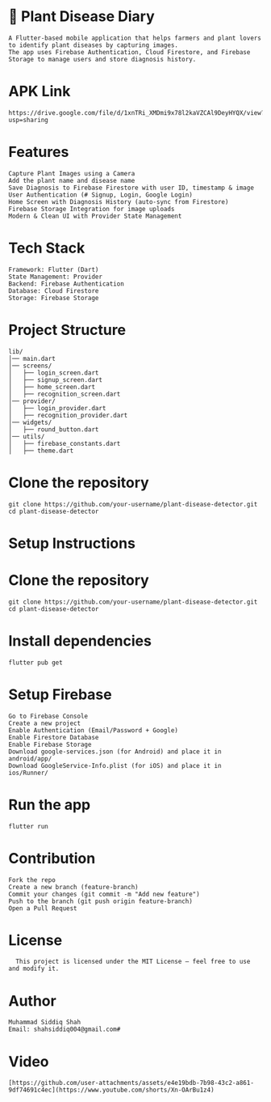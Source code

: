 # 🌱 Plant Disease Diary
    A Flutter-based mobile application that helps farmers and plant lovers to identify plant diseases by capturing images.
    The app uses Firebase Authentication, Cloud Firestore, and Firebase Storage to manage users and store diagnosis history.

# APK Link
    https://drive.google.com/file/d/1xnTRi_XMDmi9x78l2kaVZCAl9DeyHYQX/view?usp=sharing

# Features
    Capture Plant Images using a Camera
    Add the plant name and disease name
    Save Diagnosis to Firebase Firestore with user ID, timestamp & image
    User Authentication (# Signup, Login, Google Login)
    Home Screen with Diagnosis History (auto-sync from Firestore)
    Firebase Storage Integration for image uploads
    Modern & Clean UI with Provider State Management

# Tech Stack
    Framework: Flutter (Dart)
    State Management: Provider
    Backend: Firebase Authentication
    Database: Cloud Firestore
    Storage: Firebase Storage

# Project Structure
    lib/
    │── main.dart
    │── screens/
    │   ├── login_screen.dart
    │   ├── signup_screen.dart
    │   ├── home_screen.dart
    │   ├── recognition_screen.dart
    │── provider/
    │   ├── login_provider.dart
    │   ├── recognition_provider.dart
    │── widgets/
    │   ├── round_button.dart
    │── utils/
    │   ├── firebase_constants.dart
    │   ├── theme.dart

# Clone the repository
    git clone https://github.com/your-username/plant-disease-detector.git
    cd plant-disease-detector

# Setup Instructions
 # Clone the repository
    git clone https://github.com/your-username/plant-disease-detector.git
    cd plant-disease-detector

# Install dependencies
    flutter pub get

# Setup Firebase
    Go to Firebase Console
    Create a new project
    Enable Authentication (Email/Password + Google)
    Enable Firestore Database
    Enable Firebase Storage
    Download google-services.json (for Android) and place it in android/app/
    Download GoogleService-Info.plist (for iOS) and place it in ios/Runner/
# Run the app
    flutter run

# Contribution

    Fork the repo
    Create a new branch (feature-branch)
    Commit your changes (git commit -m "Add new feature")
    Push to the branch (git push origin feature-branch)
    Open a Pull Request

# License
      This project is licensed under the MIT License – feel free to use and modify it.

# Author
    Muhammad Siddiq Shah
    Email: shahsiddiq004@gmail.com#

# Video
    [https://github.com/user-attachments/assets/e4e19bdb-7b98-43c2-a861-9df74691c4ec](https://www.youtube.com/shorts/Xn-OArBu1z4)



